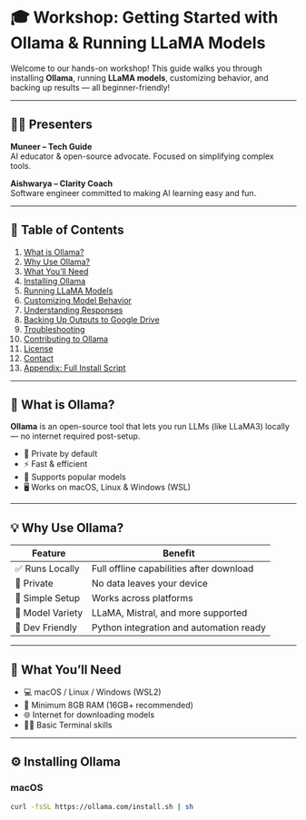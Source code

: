 # 🎓 Workshop: Getting Started with Ollama & Running LLaMA Models

Welcome to our hands-on workshop! This guide walks you through installing **Ollama**, running **LLaMA models**, customizing behavior, and backing up results — all beginner-friendly!

---

## 👨‍💻 Presenters

**Muneer – Tech Guide**  
AI educator & open-source advocate. Focused on simplifying complex tools.

**Aishwarya – Clarity Coach**  
Software engineer committed to making AI learning easy and fun.

---

## 🧭 Table of Contents

1. [What is Ollama?](#what-is-ollama)
2. [Why Use Ollama?](#why-use-ollama)
3. [What You’ll Need](#what-youll-need)
4. [Installing Ollama](#installing-ollama)
5. [Running LLaMA Models](#running-llama-models)
6. [Customizing Model Behavior](#customizing-model-behavior)
7. [Understanding Responses](#understanding-responses)
8. [Backing Up Outputs to Google Drive](#backing-up-outputs-to-google-drive)
9. [Troubleshooting](#troubleshooting)
10. [Contributing to Ollama](#contributing-to-ollama)
11. [License](#license)
12. [Contact](#contact)
13. [Appendix: Full Install Script](#appendix-full-install-script)

---

## 🧠 What is Ollama?

**Ollama** is an open-source tool that lets you run LLMs (like LLaMA3) locally — no internet required post-setup.

- 🔐 Private by default  
- ⚡ Fast & efficient  
- 🧠 Supports popular models  
- 🖥️ Works on macOS, Linux & Windows (WSL)

---

## 💡 Why Use Ollama?

| Feature             | Benefit                                    |
|--------------------|---------------------------------------------|
| ✅ Runs Locally     | Full offline capabilities after download    |
| 🔐 Private          | No data leaves your device                  |
| 🚀 Simple Setup     | Works across platforms                      |
| 🧠 Model Variety    | LLaMA, Mistral, and more supported           |
| 🔄 Dev Friendly     | Python integration and automation ready     |

---

## 🧰 What You’ll Need

- 💻 macOS / Linux / Windows (WSL2)
- 💾 Minimum 8GB RAM (16GB+ recommended)
- 🌐 Internet for downloading models
- 🧑‍💻 Basic Terminal skills

---

## ⚙️ Installing Ollama

### macOS
```bash
curl -fsSL https://ollama.com/install.sh | sh

